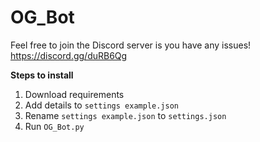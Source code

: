 # OG_Bot

Feel free to join the Discord server is you have any issues! https://discord.gg/duRB6Qg

**Steps to install**
1. Download requirements
2. Add details to `settings example.json`
3. Rename `settings example.json` to `settings.json`
4. Run `OG_Bot.py`